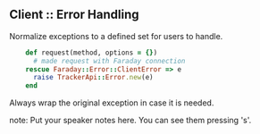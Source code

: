 ##  Client :: Error Handling

Normalize exceptions to a defined set for users to handle.

```ruby
    def request(method, options = {})
      # made request with Faraday connection
    rescue Faraday::Error::ClientError => e
      raise TrackerApi::Error.new(e)
    end
```

Always wrap the original exception in case it is needed.

note:
    Put your speaker notes here.
    You can see them pressing 's'.
